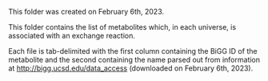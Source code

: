 This folder was created on February 6th, 2023.

This folder contains the list of metabolites which, in each universe, is associated with an exchange reaction.

Each file is tab-delimited with the first column containing the BiGG ID of the metabolite and the second containing the name parsed out from information at http://bigg.ucsd.edu/data_access (downloaded on February 6th, 2023).